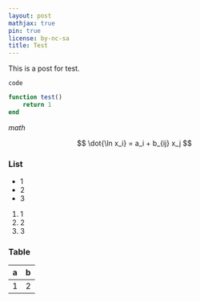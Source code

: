 ```yaml
---
layout: post
mathjax: true
pin: true
license: by-nc-sa
title: Test
---
```


This is a post for test.

`code`

```julia
function test()
    return 1
end
```

$math$

$$
\dot{\ln x_i} = a_i + b_{ij} x_j
$$


### List

* 1
* 2
* 3

1. 1
2. 2
3. 3

### Table

| a | b |
|:-:|:-:|
| 1 | 2 |
